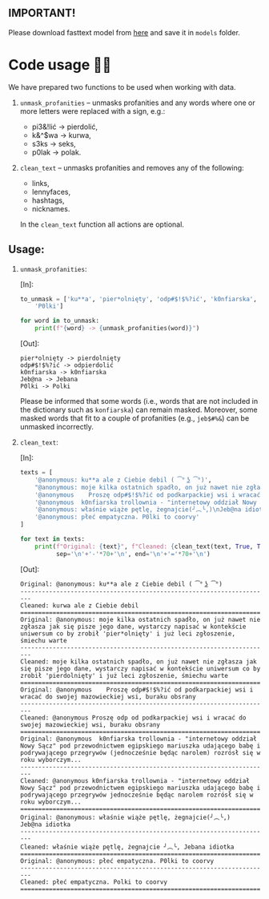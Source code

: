 ## IMPORTANT!
Please download fasttext model from [here](https://dl.fbaipublicfiles.com/fasttext/vectors-crawl/cc.pl.300.bin.gz) and save it in `models` folder. 

# Code usage 🧑‍💻

We have prepared two functions to be used when working with data. 

1. `unmask_profanities` – unmasks profanities and any words where one or more letters were replaced with a sign, e.g.:
    * pi3&!lić -> pierdolić,
    * k&^$wa -> kurwa,
    * s3ks -> seks,
    * p0lak -> polak.

2. `clean_text` – unmasks profanities and removes any of the following:
    * links,
    * lennyfaces,
    * hashtags,
    * nicknames.
    
    In the `clean_text` function all actions are optional. 

## Usage:
1. `unmask_profanities`:

    [In]:
    ```python
    to_unmask = ['ku**a', 'pier*olnięty', 'odp#$!$%?ić', 'k0nfiarska', 'Jeb@na',
        'P0lki']

    for word in to_unmask:
        print(f"{word} -> {unmask_profanities(word)}")
    ```

    [Out]:
    ```ku**a -> kurwa
    pier*olnięty -> pierdolnięty
    odp#$!$%?ić -> odpierdolić
    k0nfiarska -> k0nfiarska
    Jeb@na -> Jebana
    P0lki -> Polki
    ```

    Please be informed that some words (i.e., words that are not included in the dictionary such as `konfiarska`) can remain masked. Moreover, some masked words that fit to a couple of profanities (e.g., `jeb$#%&`) can be unmasked incorrectly. 

2. `clean_text`:

   [In]:
   ```python
   texts = [
       '@anonymous: ku**a ale z Ciebie debil ( ͡° ͜ʖ ͡°)',
       "@anonymous: moje kilka ostatnich spadło, on już nawet nie zgłasza jak się pisze jego dane, wystarczy napisać w kontekście uniwersum co by zrobił 'pier*olnięty' i już leci zgłoszenie, śmiechu warte",
       '@anonymous    Proszę odp#$!$%?ić od podkarpackiej wsi i wracać do swojej mazowieckiej wsi, buraku obsrany',
       '@anonymous  k0nfiarska trollownia - "internetowy oddział Nowy Sącz" pod przewodnictwem egipskiego mariuszka udającego babę i podrywającego przegrywów (jednocześnie będąc narolem) rozrósł się w roku wyborczym...',
       '@anonymous: właśnie wiąże pętlę, żegnajcie(╯︵╰,)\nJeb@na idiotka',
       '@anonymous: płeć empatyczna. P0lki to coorvy'
   ]
   
   for text in texts:
       print(f"Original: {text}", f"Cleaned: {clean_text(text, True, True, True, True, True)}", 
             sep='\n'+'-'*70+'\n', end='\n'+'='*70+'\n')
   ```
   [Out]:
   ```
   Original: @anonymous: ku**a ale z Ciebie debil ( ͡° ͜ʖ ͡°)
   ----------------------------------------------------------------------
   Cleaned: kurwa ale z Ciebie debil
   ======================================================================
   Original: @anonymous: moje kilka ostatnich spadło, on już nawet nie zgłasza jak się pisze jego dane, wystarczy napisać w kontekście uniwersum co by zrobił 'pier*olnięty' i już leci zgłoszenie, śmiechu warte
   ----------------------------------------------------------------------
   Cleaned: moje kilka ostatnich spadło, on już nawet nie zgłasza jak się pisze jego dane, wystarczy napisać w kontekście uniwersum co by zrobił 'pierdolnięty' i już leci zgłoszenie, śmiechu warte
   ======================================================================
   Original: @anonymous    Proszę odp#$!$%?ić od podkarpackiej wsi i wracać do swojej mazowieckiej wsi, buraku obsrany
   ----------------------------------------------------------------------
   Cleaned: @anonymous Proszę odp od podkarpackiej wsi i wracać do swojej mazowieckiej wsi, buraku obsrany
   ======================================================================
   Original: @anonymous  k0nfiarska trollownia - "internetowy oddział Nowy Sącz" pod przewodnictwem egipskiego mariuszka udającego babę i podrywającego przegrywów (jednocześnie będąc narolem) rozrósł się w roku wyborczym...
   ----------------------------------------------------------------------
   Cleaned: @anonymous k0nfiarska trollownia - "internetowy oddział Nowy Sącz" pod przewodnictwem egipskiego mariuszka udającego babę i podrywającego przegrywów jednocześnie będąc narolem rozrósł się w roku wyborczym...
   ======================================================================
   Original: @anonymous: właśnie wiąże pętlę, żegnajcie(╯︵╰,)
   Jeb@na idiotka
   ----------------------------------------------------------------------
   Cleaned: właśnie wiąże pętlę, żegnajcie ╯︵╰, Jebana idiotka
   ======================================================================
   Original: @anonymous: płeć empatyczna. P0lki to coorvy
   ----------------------------------------------------------------------
   Cleaned: płeć empatyczna. Polki to coorvy
   ======================================================================
